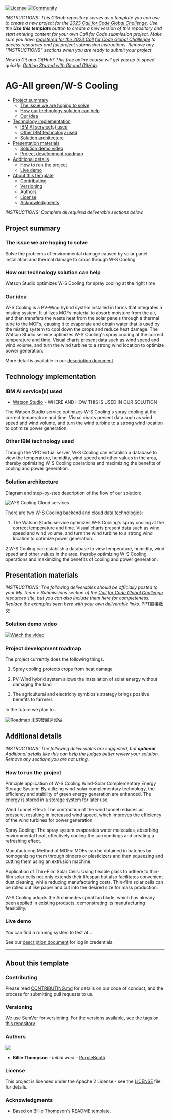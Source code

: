 [![License](https://img.shields.io/badge/License-Apache2-blue.svg)](https://www.apache.org/licenses/LICENSE-2.0) [![Community](https://img.shields.io/badge/Join-Community-blue)](https://developer.ibm.com/callforcode/solutions/projects/get-started/)

_INSTRUCTIONS: This GitHub repository serves as a template you can use to create a new project for the [2023 Call for Code Global Challenge](https://developer.ibm.com/callforcode/global-challenge/). Use the **Use this template** button to create a new version of this repository and start entering content for your own Call for Code submission project. Make sure you have [registered for the 2023 Call for Code Global Challenge](https://developer.ibm.com/callforcode/global-challenge/register/) to access resources and full project submission instructions. Remove any "INSTRUCTIONS" sections when you are ready to submit your project._

_New to Git and GitHub? This free online course will get you up to speed quickly: [Getting Started with Git and GitHub](https://www.coursera.org/learn/getting-started-with-git-and-github)_.

# AG-All green/W-S Cooling

- [Project summary](#project-summary)
  - [The issue we are hoping to solve](#the-issue-we-are-hoping-to-solve)
  - [How our technology solution can help](#how-our-technology-solution-can-help)
  - [Our idea](#our-idea)
- [Technology implementation](#technology-implementation)
  - [IBM AI service(s) used](#ibm-ai-services-used)
  - [Other IBM technology used](#other-ibm-technology-used)
  - [Solution architecture](#solution-architecture)
- [Presentation materials](#presentation-materials)
  - [Solution demo video](#solution-demo-video)
  - [Project development roadmap](#project-development-roadmap)
- [Additional details](#additional-details)
  - [How to run the project](#how-to-run-the-project)
  - [Live demo](#live-demo)
- [About this template](#about-this-template)
  - [Contributing](#contributing)
  - [Versioning](#versioning)
  - [Authors](#authors)
  - [License](#license)
  - [Acknowledgments](#acknowledgments)

_INSTRUCTIONS: Complete all required deliverable sections below._

## Project summary

### The issue we are hoping to solve

Solve the problems of environmental damage caused by solar panel installation and thermal damage to crops through W-S Cooling

### How our technology solution can help

Watson Studio optimizes W-S Cooling for spray cooling at the right time

### Our idea

W-S Cooling is a PV-Wind hybrid system installed in farms that integrates a misting system. It utilizes MOFs material to absorb moisture from the air, and then transfers the waste heat from the solar panels through a thermal tube to the MOFs, causing it to evaporate and obtain water that is used by the misting system to cool down the crops and reduce heat damage. 
The Watson Studio service optimizes W-S Cooling's spray cooling at the correct temperature and time. Visual charts present data such as wind speed and wind volume, and turn the wind turbine to a strong wind location to optimize power generation.

More detail is available in our [description document](./docs/DESCRIPTION.md).

## Technology implementation

### IBM AI service(s) used


- [Watson Studio](https://cloud.ibm.com/catalog/services/watson-studio) - WHERE AND HOW THIS IS USED IN OUR SOLUTION

The Watson Studio service optimizes W-S Cooling's spray cooling at the correct temperature and time. Visual charts present data such as wind speed and wind volume, and turn the wind turbine to a strong wind location to optimize power generation.

### Other IBM technology used

Through the VPC virtual server, W-S Cooling can establish a database to view the temperature, humidity, wind speed and other values ​​in the area, thereby optimizing W-S Cooling operations and maximizing the benefits of cooling and power generation.

### Solution architecture

Diagram and step-by-step description of the flow of our solution:

![W-S Cooling Cloud services](https://img.onl/YeRU27)

There are two W-S Cooling backend and cloud data technologies:
1. The Watson Studio service optimizes W-S Cooling's spray cooling at the correct temperature and time. Visual charts present data such as wind speed and wind volume, and turn the wind turbine to a strong wind location to optimize power generation.

2.W-S Cooling can establish a database to view temperature, humidity, wind speed and other values ​​in the area, thereby optimizing W-S Cooling operations and maximizing the benefits of cooling and power generation.

## Presentation materials

_INSTRUCTIONS: The following deliverables should be officially posted to your My Team > Submissions section of the [Call for Code Global Challenge resources site](https://cfc-prod.skillsnetwork.site/), but you can also include them here for completeness. Replace the examples seen here with your own deliverable links._ PPT直接繳交

### Solution demo video

[![Watch the video](https://img.onl/00mQu4)](https://www.youtube.com/watch?v=V6XqGmKkEIo)

### Project development roadmap

The project currently does the following things.

1. Spray cooling protects crops from heat damage

2. PV-Wind hybrid system allows the installation of solar energy without damaging the land

3. The agricultural and electricity symbiosis strategy brings positive benefits to farmers

In the future we plan to...

![Roadmap](./images/roadmap.jpg) 未來發展還沒做

## Additional details

_INSTRUCTIONS: The following deliverables are suggested, but **optional**. Additional details like this can help the judges better review your solution. Remove any sections you are not using._

### How to run the project

Principle application of W-S Cooling
Wind-Solar Complementary Energy Storage System:
By utilizing wind-solar complementary technology, the efficiency and stability of green energy generation are enhanced.  The energy is stored in a storage system for later use.

Wind Tunnel Effect:
The contraction of the wind tunnel reduces air pressure, resulting in increased wind speed, which improves the efficiency of the wind turbines for power generation.

Spray Cooling:
The spray system evaporates water molecules, absorbing environmental heat, effectively cooling the surroundings and creating a refreshing effect.

Manufacturing Method of MOFs:
MOFs can be obtained in batches by homogenizing them through binders or plasticizers and then squeezing and cutting them using an extrusion machine.

Application of Thin-Film Solar Cells:
Using flexible glass to adhere to thin-film solar cells not only extends their lifespan but also facilitates convenient dust cleaning, while reducing manufacturing costs.  Thin-film solar cells can be rolled out like paper and cut into the desired size for mass production.

W-S Cooling adopts the Archimedes spiral fan blade, which has already been applied in existing products, demonstrating its manufacturing feasibility.


### Live demo

You can find a running system to test at...

See our [description document](./docs/DESCRIPTION.md) for log in credentials.

---


## About this template

### Contributing

Please read [CONTRIBUTING.md](CONTRIBUTING.md) for details on our code of conduct, and the process for submitting pull requests to us.

### Versioning

We use [SemVer](http://semver.org/) for versioning. For the versions available, see the [tags on this repository](https://github.com/your/project/tags).

### Authors

<a href="https://github.com/Call-for-Code/Project-Sample/graphs/contributors">
  <img src="https://contributors-img.web.app/image?repo=Call-for-Code/Project-Sample" />
</a>

- **Billie Thompson** - _Initial work_ - [PurpleBooth](https://github.com/PurpleBooth)

### License

This project is licensed under the Apache 2 License - see the [LICENSE](LICENSE) file for details.

### Acknowledgments

- Based on [Billie Thompson's README template](https://gist.github.com/PurpleBooth/109311bb0361f32d87a2).
